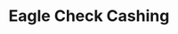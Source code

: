 ---
title: Eagle Check Cashing
slug: eagle-check-cashing
updated-on: '2024-05-30T13:44:31.749Z'
created-on: '2024-05-30T13:41:46.671Z'
published-on: '2024-05-30T13:54:32.469Z'
f_city-state-2:
- cms/city/riverside-ca.md
- cms/city/hyattsville-md.md
- cms/city/suitland-md.md
- cms/city/lanham-md.md
- cms/city/alexandria-va.md
- cms/city/grand-prairie-tx.md
- cms/city/manassas-va.md
f_locations:
- cms/payday-loan/eagle-check-cashing-16434.md
- cms/payday-loan/eagle-check-cashing-16435.md
- cms/payday-loan/eagle-check-cashing-16436.md
- cms/payday-loan/eagle-check-cashing-16437.md
- cms/payday-loan/eagle-check-cashing-16438.md
- cms/payday-loan/eagle-check-cashing-16439.md
- cms/payday-loan/eagle-check-cashing-16440.md
- cms/payday-loan/eagle-check-cashing-16441.md
- cms/payday-loan/eagle-check-cashing-16442.md
- cms/payday-loan/eagle-check-cashing-16447.md
- cms/payday-loan/eagle-check-cashing-16448.md
f_states:
- cms/state/california.md
- cms/state/maryland.md
- cms/state/virginia.md
- cms/state/texas.md
layout: '[company].html'
tags: company
---